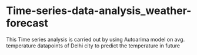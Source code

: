 # Time-series-data-analysis_weather-forecast
This Time series analysis is carried out by using Autoarima model on avg. temperature datapoints of Delhi city to predict the temperature in future
